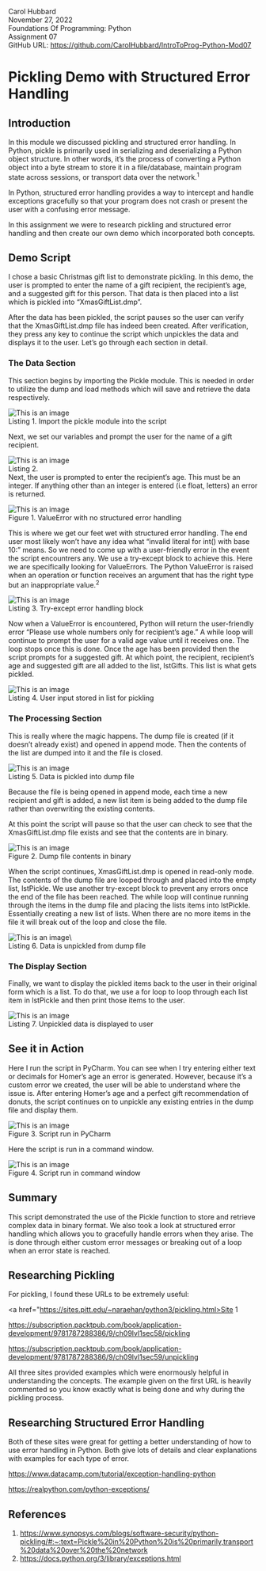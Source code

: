 Carol Hubbard \
November 27, 2022 \
Foundations Of Programming: Python \
Assignment 07 \
GitHub URL: https://github.com/CarolHubbard/IntroToProg-Python-Mod07

# Pickling Demo with Structured Error Handling

## Introduction
In this module we discussed pickling and structured error handling. In Python, pickle is primarily used in serializing and deserializing a Python object structure. In other words, it’s the process of converting a Python object into a byte stream to store it in a file/database, maintain program state across sessions, or transport data over the network.<sup>1 </sup> 

In Python, structured error handling provides a way to intercept and handle exceptions gracefully so that your program does not crash or present the user with a confusing error message.

In this assignment we were to research pickling and structured error handling and then create our own demo which incorporated both concepts.

## Demo Script
I chose a basic Christmas gift list to demonstrate pickling. In this demo, the user is prompted to enter the name of a gift recipient, the recipient’s age, and a suggested gift for this person. That data is then placed into a list which is pickled into “XmasGiftList.dmp”.

After the data has been pickled, the script pauses so the user can verify that the XmasGiftList.dmp file has indeed been created. After verification, they press any key to continue the script which unpickles the data and displays it to the user. Let’s go through each section in detail.

### The Data Section
This section begins by importing the Pickle module. This is needed in order to utilize the dump and load methods which will save and retrieve the data respectively.
 
![This is an image](./images/Listing1.png) \
Listing 1. Import the pickle module into the script

Next, we set our variables and prompt the user for the name of a gift recipient.

![This is an image](./images/Listing2.png)\
Listing 2. \
Next, the user is prompted to enter the recipient’s age. This must be an integer. If anything other than an integer is entered (i.e float, letters) an error is returned. 

![This is an image](./images/Figure1.png) \
Figure 1. ValueError with no structured error handling

This is where we get our feet wet with structured error handling. The end user most likely won’t have any idea what “invalid literal for int() with base 10:” means. So we need to come up with a user-friendly error in the event the script encountrers any. We use a try-except block to achieve this. Here we are specifically looking for ValueErrors. The Python ValueError is raised when an operation or function receives an argument that has the right type but an inappropriate value.<sup>2</sup>

![This is an image](./images/Listing3.png)\
 Listing 3. Try-except error handling block 

Now when a ValueError is encountered, Python will return the user-friendly error “Please use whole numbers only for recipient’s age.”
A while loop will continue to prompt the user for a valid age value until it receives one. The loop stops once this is done.
Once the age has been provided then the script prompts for a suggested gift. At which point, the recipient, recipient’s age and suggested gift are all added to the list, lstGifts. This list is what gets pickled.

![This is an image](./images/Listing4.png)\
Listing 4. User input stored in list for pickling

### The Processing Section
This is really where the magic happens. The dump file is created (if it doesn’t already exist) and opened in append mode. Then the contents of the list are dumped into it and the file is closed.

![This is an image](./images/Listing5.png)\
Listing 5. Data is pickled into dump file
 
Because the file is being opened in append mode, each time a new recipient and gift is added, a new list item is being added to the dump file rather than overwriting the existing contents.

At this point the script will pause so that the user can check to see that the XmasGiftList.dmp file exists and see that the contents are in binary.
 
![This is an image](./images/Figure2.png)\
Figure 2.  Dump file contents in binary

When the script continues, XmasGiftList.dmp is opened in read-only mode. The contents of the dump file are looped through and placed into the empty list, lstPickle. We use another try-except block to prevent any errors once the end of the file has been reached. The while loop will continue running through the items in the dump file and placing the lists items into lstPickle. Essentially creating a new list of lists. When there are no more items in the file it will break out of the loop and close the file.

![This is an image](./images/Listing6.png)\  
Listing 6.  Data is unpickled from dump file

### The Display Section
Finally, we want to display the pickled items back to the user in their original form which is a list. To do that, we use a for loop to loop through each list item in lstPickle and then print those items to the user.

![This is an image](./images/Listing7.png)\
Listing 7. Unpickled data is displayed to user

## See it in Action
Here I run the script in PyCharm. You can see when I try entering either text or decimals for Homer’s age an error is generated. However, because it’s a custom error we created, the user will be able to understand where the issue is. 
After entering Homer’s age and a perfect gift recommendation of donuts, the script continues on to unpickle any existing entries in the dump file and display them.

![This is an image](./images/Figure3.png)\
Figure 3. Script run in PyCharm

Here the script is run in a command window.

![This is an image](./images/Figure4.png)\
Figure 4. Script run in command window

## Summary
This script demonstrated the use of the Pickle function to store and retrieve complex data in binary format. We also took a look at structured error handling which allows you to gracefully handle errors when they arise. The is done through either custom error messages or breaking out of a loop when an error state is reached.

## Researching Pickling
For pickling, I found these URLs to be extremely useful:
 
<a href="https://sites.pitt.edu/~naraehan/python3/pickling.html>Site 1</a>
 
https://subscription.packtpub.com/book/application-development/9781787288386/9/ch09lvl1sec58/pickling
 
https://subscription.packtpub.com/book/application-development/9781787288386/9/ch09lvl1sec59/unpickling
 
All three sites provided examples which were enormously helpful in understanding the concepts. The example given on the first URL is heavily commented so you know exactly what is being done and why during the pickling process.

## Researching Structured Error Handling
Both of these sites were great for getting a better understanding of how to use error handling in Python. Both give lots of details and clear explanations with examples for each type of error.
 
https://www.datacamp.com/tutorial/exception-handling-python
 
https://realpython.com/python-exceptions/

## References
1.	https://www.synopsys.com/blogs/software-security/python-pickling/#:~:text=Pickle%20in%20Python%20is%20primarily,transport%20data%20over%20the%20network
2.	https://docs.python.org/3/library/exceptions.html
